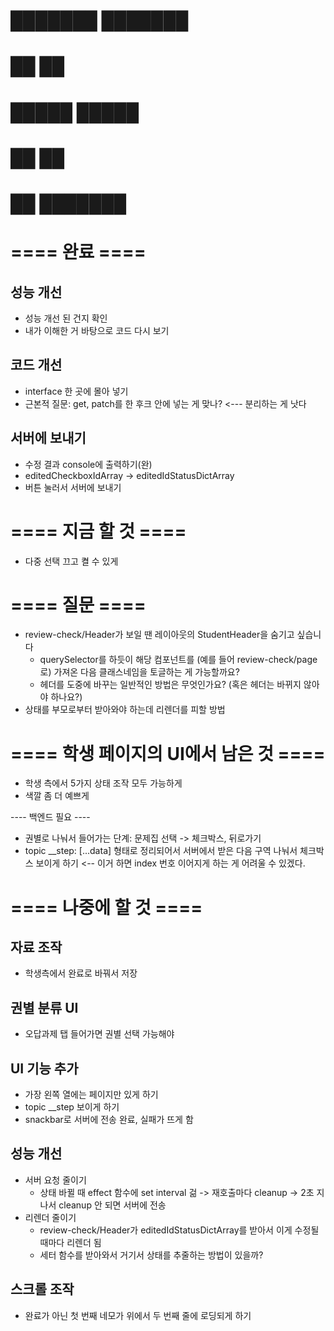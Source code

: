 # ███████ ███████ 
# ██      ██      
# █████   █████   
# ██      ██      
# ██      ███████

# ==== 완료 ====
## 성능 개선
- 성능 개선 된 건지 확인
- 내가 이해한 거 바탕으로 코드 다시 보기
## 코드 개선
- interface 한 곳에 몰아 넣기
- 근본적 질문: get, patch를 한 후크 안에 넣는 게 맞나? <--- 분리하는 게 낫다
## 서버에 보내기
- 수정 결과 console에 출력하기(완)
- editedCheckboxIdArray -> editedIdStatusDictArray
- 버튼 눌러서 서버에 보내기

# ==== 지금 할 것 ====
- 다중 선택 끄고 켤 수 있게

# ==== 질문 ====
- review-check/Header가 보일 땐 레이아웃의 StudentHeader을 숨기고 싶습니다
    - querySelector를 하듯이 해당 컴포넌트를 (예를 들어 review-check/page 로) 가져온 다음 클래스네임을 토글하는 게 가능할까요?
    - 헤더를 도중에 바꾸는 일반적인 방법은 무엇인가요? (혹은 헤더는 바뀌지 않아야 하나요?)
- 상태를 부모로부터 받아와야 하는데 리렌더를 피할 방법

# ==== 학생 페이지의 UI에서 남은 것 ====
- 학생 측에서 5가지 상태 조작 모두 가능하게
- 색깔 좀 더 예쁘게

---- 백엔드 필요 ----
- 권별로 나눠서 들어가는 단계: 문제집 선택 -> 체크박스, 뒤로가기
- topic __step: [...data] 형태로 정리되어서 서버에서 받은 다음 구역 나눠서 체크박스 보이게 하기 <-- 이거 하면 index 번호 이어지게 하는 게 어려울 수 있겠다.



# ==== 나중에 할 것 ====
## 자료 조작
- 학생측에서 완료로 바꿔서 저장

## 권별 분류 UI
- 오답과제 탭 들어가면 권별 선택 가능해야

## UI 기능 추가
- 가장 왼쪽 열에는 페이지만 있게 하기
- topic __step 보이게 하기
- snackbar로 서버에 전송 완료, 실패가 뜨게 함

## 성능 개선
- 서버 요청 줄이기
    - 상태 바뀔 때 effect 함수에 set interval 걺 -> 재호출마다 cleanup -> 2초 지나서 cleanup 안 되면 서버에 전송
- 리렌더 줄이기
    - review-check/Header가 editedIdStatusDictArray를 받아서 이게 수정될 때마다 리렌더 됨
    - 세터 함수를 받아와서 거기서 상태를 추줄하는 방법이 있을까?


## 스크롤 조작
- 완료가 아닌 첫 번째 네모가 위에서 두 번째 줄에 로딩되게 하기